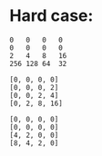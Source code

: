 # Hard case:

```
0   0   0   0
0   0   0   0
2   4   8   16
256 128 64  32
```

```
[0, 0, 0, 0]
[0, 0, 0, 2]
[0, 0, 2, 4]
[0, 2, 8, 16]
```

```
[0, 0, 0, 0]
[0, 0, 0, 0]
[4, 2, 0, 0]
[8, 4, 2, 0]
```